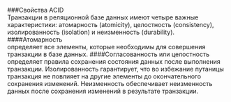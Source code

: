 ###Свойства ACID  
Транзакции в реляционной базе данных имеют четыре важные характеристики: атомарность (atomicity), целостность (consistency), изолированность (isolation) и неизменность (durability).  
####Атомарность  
определяет все элементы, которые необходимы для совершения транзакции в базе данных.
####Согласованность или целостность  
определяет правила сохранения состояния данных после выполнения транзакции.
Изолированность гарантирует, что во избежание путаницы транзакция не повлияет на другие элементы до окончательного сохранения изменений.
Неизменность обеспечивает неизменность данных после сохранения изменений в результате транзакции.
